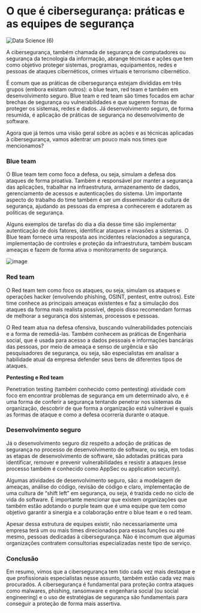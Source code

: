 # O que é cibersegurança: práticas e as equipes de segurança

![Data Science (6)](https://user-images.githubusercontent.com/98756562/192003644-6a2cfa37-335b-44fe-b5d2-6cb964f88229.png)

A cibersegurança, também chamada de segurança de computadores ou segurança da tecnologia da informação, abrange técnicas e ações que tem como objetivo proteger sistemas, programas, equipamentos, redes e pessoas de ataques cibernéticos, crimes virtuais e terrorismo cibernético.

É comum que as práticas de cibersegurança estejam divididas em três grupos (embora existam outros): o blue team, red team e também em desenvolvimento seguro. Blue team e red team são times focados em achar brechas de segurança ou vulnerabilidades e que sugerem formas de proteger os sistemas, redes e dados. Já desenvolvimento seguro, de forma resumida, é aplicação de práticas de segurança no desenvolvimento de software.

Agora que já temos uma visão geral sobre as ações e as técnicas aplicadas à cibersegurança, vamos adentrar um pouco mais nos times que mencionamos?

### Blue team
O Blue team tem como foco a defesa, ou seja, simulam a defesa dos ataques de forma proativa. Também é responsável por manter a segurança das aplicações, trabalhar na infraestrutura, armazenamento de dados, gerenciamento de acessos e autenticações do sistema. Um importante aspecto do trabalho do time também é ser um disseminador da cultura de segurança, ajudando as pessoas da empresa a conhecerem e adotarem as políticas de segurança.

Alguns exemplos de tarefas do dia a dia desse time são implementar autenticação de dois fatores, identificar ataques e invasões a sistemas. O Blue team fornece uma resposta aos incidentes relacionados a segurança, implementação de controles e proteção da infraestrutura, também buscam ameaças e fazem de forma ativa o monitoramento de segurança.

![image](https://user-images.githubusercontent.com/98756562/192004982-7a4a793a-1003-4e81-9003-4fa1e203bad6.png)

### Red team

O Red team tem como foco os ataques, ou seja, simulam os ataques e operações hacker (envolvendo phishing, OSINT, pentest, entre outros). Este time conhece as principais ameaças existentes e faz a simulação dos ataques da forma mais realista possível, depois disso recomendam formas de melhorar a segurança dos sistemas, processos e pessoas.

O Red team atua na defesa ofensiva, buscando vulnerabilidades potenciais e a forma de remediá-las. Também conhecem as práticas de Engenharia social, que é usada para acesso a dados pessoais e informações bancárias das pessoas, por meio de ameaça e senso de urgência e são pesquisadores de segurança, ou seja, são especialistas em analisar a habilidade atual da empresa defender seus bens de diferentes tipos de ataques.

**Pentesting e Red team**

Penetration testing (também conhecido como pentesting) atividade com foco em encontrar problemas de segurança em um determinado alvo, e é uma forma de conferir a segurança tentando penetrar nos sistemas da organização, descobrir de que forma a organização está vulnerável e quais as formas de ataque e como a defesa ocorreria durante o ataque.

### Desenvolvimento seguro
Já o desenvolvimento seguro diz respeito a adoção de práticas de segurança no processo de desenvolvimento de software, ou seja, em todas as etapas de desenvolvimento de software, são adotadas práticas para identificar, remover e prevenir vulnerabilidades e resistir a ataques (esse processo também é conhecido como AppSec ou application security).

Algumas atividades de desenvolvimento seguro, são: a modelagem de ameaças, análise do código, revisão de código e claro, implementação de uma cultura de “shift left” em segurança, ou seja, é trazida cedo no ciclo de vida do software. É importante mencionar que existem organizações que também estão adotando o purple team que é uma equipe que tem como objetivo garantir a sinergia e a colaboração entre o blue team e o red team.

Apesar dessa estrutura de equipes existir, não necessariamente uma empresa terá um ou mais times direcionados para essas funções ou até mesmo, pessoas dedicadas à cibersegurança. Não é incomum que algumas organizações contratem consultorias especializadas neste tipo de serviço.

### Conclusão
Em resumo, vimos que a cibersegurança tem tido cada vez mais destaque e que profissionais especialistas nesse assunto, também estão cada vez mais procurados. A cibersegurança é fundamental para proteção contra ataques como malwares, phishing, ransomware e engenharia social (ou social engineering) e o uso de estratégias de segurança são fundamentais para conseguir a proteção de forma mais assertiva.
